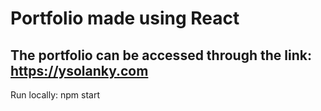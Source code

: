 # Portfolio made using React


## The portfolio can be accessed through the link: https://ysolanky.com 

Run locally: npm start



